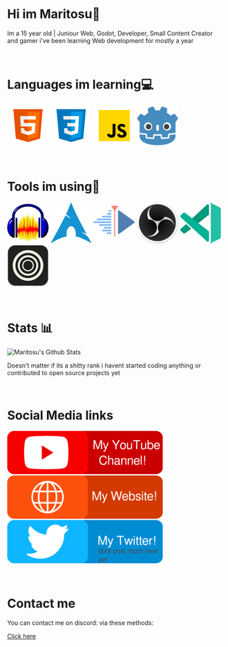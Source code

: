 # Hi im Maritosu👋

Im a 15 year old | Juniour Web, Godot, Developer, Small Content Creator and gamer i've been learning Web development for mostly a year
<br><br><br>



# Languages im learning💻

[![HTML](svgs/html.svg)](https://www.w3schools.com/html/)
[![CSS](svgs/css.svg)](https://www.w3schools.com/css/)
[![JavaScript](svgs/js.svg)]((https://www.w3schools.com/js/))
[![Godot](svgs/godot.svg)](https://godotengine.org)
<br><br><br>



# Tools im using🔨

[![Audacity](svgs/audacity.svg)](https://audacity.org)
[![ArchLinux](svgs/archlinux.svg)](https://archlinux.org)
[![KdenLive](svgs/kdenlive.svg)](https://kdenlive.org)
[![OBS](svgs/obstudio.svg)](https://obsproject.com)
[![VsCode](svgs/vscode.svg)](https://code.visualstudio.com/)
[![Zen](svgs/zen.svg)](https://zen-browser.app/)
<br><br><br>



# Stats 📊

![Maritosu's Github Stats](https://github-readme-stats.vercel.app/api?username=1nhp&show_icons=true&theme=dracula)

Doesn't matter if its a shitty rank i havent started coding anything or contributed to open source projects yet
<br><br><br>



# Social Media links
[![YT](svgs/promo-yt.svg)](https://www.youtube.com/@Maritosu)
[![Site](svgs/promo-site.svg)](https://1nhp.github.io/my-personal-website/)
[![Twitter](svgs/promo-twitter.svg)](https://x.com/Baldguyakamari)
<br><br><br>



# Contact me
You can contact me on discord: via these methods:

[Click here](contactme.md)